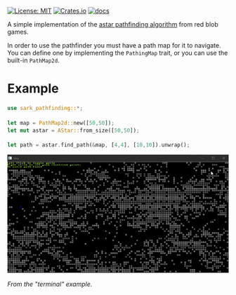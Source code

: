 [![License: MIT](https://img.shields.io/badge/License-MIT-yellow.svg)](https://opensource.org/licenses/MIT)
[![Crates.io](https://img.shields.io/crates/v/sark_pathfinding_rs)](https://crates.io/crates/sark_pathfinding_rs/)
[![docs](https://docs.rs/sark_pathfinding_rs/badge.svg)](https://docs.rs/sark_pathfinding_rs/)

A simple implementation of the [astar pathfinding algorithm](https://www.redblobgames.com/pathfinding/a-star/implementation.html) 
from red blob games.

In order to use the pathfinder you must have a path map for it to navigate. You can
define one by implementing the `PathingMap` trait, or you can use the built-in
`PathMap2d`.

# Example

```rust
use sark_pathfinding::*;

let map = PathMap2d::new([50,50]);
let mut astar = AStar::from_size([50,50]);

let path = astar.find_path(&map, [4,4], [10,10]).unwrap();
```

![](images/pathfind_demo.gif)

*From the "terminal" example.*